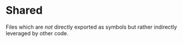 # Shared

Files which are _not_ directly exported as symbols but rather indirectly leveraged by other code.